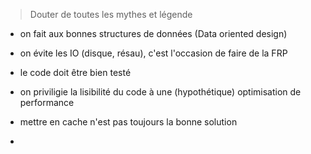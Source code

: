 
> Douter de toutes les mythes et légende

* on fait aux bonnes structures de données (Data oriented design)
* on évite les IO (disque, résau), c'est l'occasion de faire de la FRP


* le code doit être bien testé
* on priviligie la lisibilité du code à une (hypothétique) optimisation de performance
* mettre en cache n'est pas toujours la bonne solution
* 

